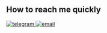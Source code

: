 <h2>How to reach me quickly</h2>
<div align="left">   
    <a href="https://t.me/BFG1OOOO" target="_blank">
        <img src=https://img.shields.io/badge/Telegram-2CA5E0?style=for-the-badge&logo=telegram&logoColor=white alt=telegram />
    </a>
    <a href="mailto:NikolayP@mail.ru" target="_blank">
        <img src=https://img.shields.io/badge/EMail-2CA5E0?style=for-the-badge&logo=Mailgun&logoColor=yellow alt=email />
    </a>
</div>
